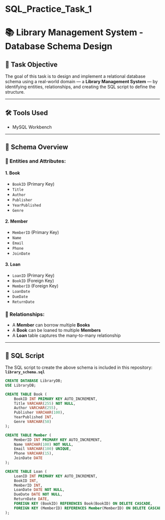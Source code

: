 # SQL_Practice_Task_1

# 📚 Library Management System - Database Schema Design

## 📌 Task Objective
The goal of this task is to design and implement a relational database schema using a real-world domain — a **Library Management System** — by identifying entities, relationships, and creating the SQL script to define the structure.

---

## 🛠️ Tools Used
- MySQL Workbench

---

## 🧱 Schema Overview

### 🧩 Entities and Attributes:

#### 1. **Book**
- `BookID` (Primary Key)
- `Title`
- `Author`
- `Publisher`
- `YearPublished`
- `Genre`

#### 2. **Member**
- `MemberID` (Primary Key)
- `Name`
- `Email`
- `Phone`
- `JoinDate`

#### 3. **Loan**
- `LoanID` (Primary Key)
- `BookID` (Foreign Key)
- `MemberID` (Foreign Key)
- `LoanDate`
- `DueDate`
- `ReturnDate`

### 🔗 Relationships:
- A **Member** can borrow multiple **Books**
- A **Book** can be loaned to multiple **Members**
- A **Loan** table captures the many-to-many relationship

---

## 🧾 SQL Script

The SQL script to create the above schema is included in this repository:  
**`library_schema.sql`**

```sql
CREATE DATABASE LibraryDB;
USE LibraryDB;

CREATE TABLE Book (
    BookID INT PRIMARY KEY AUTO_INCREMENT,
    Title VARCHAR(255) NOT NULL,
    Author VARCHAR(255),
    Publisher VARCHAR(100),
    YearPublished INT,
    Genre VARCHAR(50)
);

CREATE TABLE Member (
    MemberID INT PRIMARY KEY AUTO_INCREMENT,
    Name VARCHAR(100) NOT NULL,
    Email VARCHAR(100) UNIQUE,
    Phone VARCHAR(15),
    JoinDate DATE
);

CREATE TABLE Loan (
    LoanID INT PRIMARY KEY AUTO_INCREMENT,
    BookID INT,
    MemberID INT,
    LoanDate DATE NOT NULL,
    DueDate DATE NOT NULL,
    ReturnDate DATE,
    FOREIGN KEY (BookID) REFERENCES Book(BookID) ON DELETE CASCADE,
    FOREIGN KEY (MemberID) REFERENCES Member(MemberID) ON DELETE CASCADE
);

